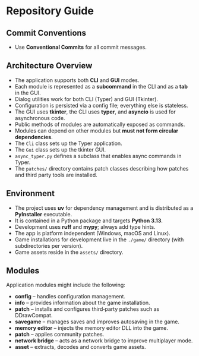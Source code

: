 # Repository Guide

## Commit Conventions

- Use **Conventional Commits** for all commit messages.

## Architecture Overview

- The application supports both **CLI** and **GUI** modes.
- Each module is represented as a **subcommand** in the CLI and as a **tab** in the GUI.
- Dialog utilities work for both CLI (Typer) and GUI (Tkinter).
- Configuration is persisted via a config file; everything else is stateless.
- The GUI uses **tkinter**, the CLI uses **typer**, and **asyncio** is used for asynchronous code.
- Public methods of modules are automatically exposed as commands.
- Modules can depend on other modules but **must not form circular dependencies**.
- The `Cli` class sets up the Typer application.
- The `Gui` class sets up the tkinter GUI.
- `async_typer.py` defines a subclass that enables async commands in Typer.
- The `patches/` directory contains patch classes describing how patches and third party tools are installed.

## Environment

- The project uses **uv** for dependency management and is distributed as a **PyInstaller** executable.
- It is contained in a Python package and targets **Python 3.13**.
- Development uses **ruff** and **mypy**; always add type hints.
- The app is platform independent (Windows, macOS and Linux).
- Game installations for development live in the `./game/` directory (with subdirectories per version).
- Game assets reside in the `assets/` directory.

## Modules

Application modules might include the following:

- **config** – handles configuration management.
- **info** – provides information about the game installation.
- **patch** – installs and configures third‑party patches such as DDrawCompat.
- **savegame** – manages saves and improves autosaving in the game.
- **memory editor** – injects the memory editor DLL into the game.
- **patch** – applies community patches.
- **network bridge** – acts as a network bridge to improve multiplayer mode.
- **asset** – extracts, decodes and converts game assets.
